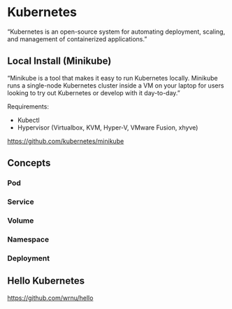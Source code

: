 # Kubernetes

“Kubernetes is an open-source system for automating deployment, scaling, and management of containerized applications.”

## Local Install (Minikube)

“Minikube is a tool that makes it easy to run Kubernetes locally. Minikube runs a single-node Kubernetes cluster inside a VM on your laptop for users looking to try out Kubernetes or develop with it day-to-day.”

Requirements:
* Kubectl
* Hypervisor (Virtualbox, KVM, Hyper-V, VMware Fusion, xhyve)

https://github.com/kubernetes/minikube

## Concepts

### Pod

### Service

### Volume

### Namespace

### Deployment

## Hello Kubernetes

https://github.com/wrnu/hello

